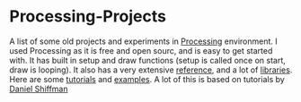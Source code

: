 # Processing-Projects
A list of some old projects and experiments in [Processing](https://processing.org/) environment. I used Processing as it is free and open sourc, and is easy to get started with. It has built in setup and draw functions (setup is called once on start, draw is looping). It also has a very extensive [reference](https://processing.org/reference/), and a lot of [libraries](https://processing.org/reference/libraries/). Here are some [tutorials](https://processing.org/tutorials/) and [examples](https://processing.org/examples). A lot of this is based on tutorials by [Daniel Shiffman](https://www.youtube.com/user/shiffman)
